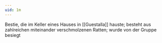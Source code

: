```yaml
---
uid: 1m
---
```

Bestie, die im Keller eines Hauses in [[Guestalla]] hauste; besteht aus zahlreichen miteinander verschmolzenen Ratten; wurde von der Gruppe besiegt